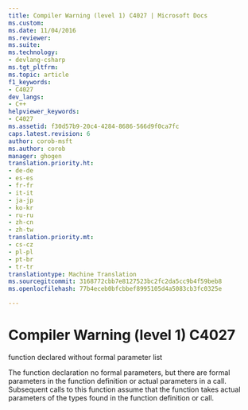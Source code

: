 ```yaml
---
title: Compiler Warning (level 1) C4027 | Microsoft Docs
ms.custom: 
ms.date: 11/04/2016
ms.reviewer: 
ms.suite: 
ms.technology:
- devlang-csharp
ms.tgt_pltfrm: 
ms.topic: article
f1_keywords:
- C4027
dev_langs:
- C++
helpviewer_keywords:
- C4027
ms.assetid: f30d57b9-20c4-4284-8686-566d9f0ca7fc
caps.latest.revision: 6
author: corob-msft
ms.author: corob
manager: ghogen
translation.priority.ht:
- de-de
- es-es
- fr-fr
- it-it
- ja-jp
- ko-kr
- ru-ru
- zh-cn
- zh-tw
translation.priority.mt:
- cs-cz
- pl-pl
- pt-br
- tr-tr
translationtype: Machine Translation
ms.sourcegitcommit: 3168772cbb7e8127523bc2fc2da5cc9b4f59beb8
ms.openlocfilehash: 77b4eceb0bfcbbef8995105d4a5083cb3fc0325e

---
```

# <a name="compiler-warning-level-1-c4027"></a>Compiler Warning (level 1) C4027
function declared without formal parameter list  
  
 The function declaration no formal parameters, but there are formal parameters in the function definition or actual parameters in a call. Subsequent calls to this function assume that the function takes actual parameters of the types found in the function definition or call.


<!--HONumber=Jan17_HO4-->


